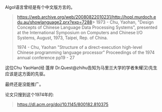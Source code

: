 Algol语言曾经是有个中文版方言的。

> https://web.archive.org/web/20080822010231/http://hopl.murdoch.edu.au/showlanguage2.prx?exp=7288
​> 
> 1973 - Chu, Yaohan, "Design Concepts of Chinese Language Data Processing Systems", presented at the International Symposium on Computers and Chinese I/O Systems, August, 1973, Taipei, Rep. of China.
> 
> 1974 - Chu, Yaohan "Structure of a direct-execution high-level Chinese programming language processor" Proceedings of the 1974 annual conference pp19 - 27

这位Chu YaoHan(经 蓬岸 Dr.Quest@zhihu告知为马里兰大学的学者朱耀汉)先生应该是这方面的先驱。

最终还是没能推广。

论文只搜到这个1974年的:

> https://dl.acm.org/doi/10.1145/800182.810375